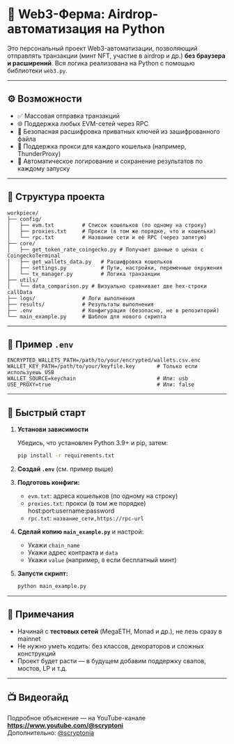 
# 🧠 Web3-Ферма: Airdrop-автоматизация на Python

Это персональный проект Web3-автоматизации, позволяющий отправлять транзакции (минт NFT, участие в airdrop и др.) **без браузера и расширений**. Вся логика реализована на Python с помощью библиотеки `web3.py`.

---

## ⚙️ Возможности

- ✅ Массовая отправка транзакций
- 🌐 Поддержка любых EVM-сетей через RPC
- 🔐 Безопасная расшифровка приватных ключей из зашифрованного файла
- 🔄 Поддержка прокси для каждого кошелька (например, ThunderProxy)
- 📁 Автоматическое логирование и сохранение результатов по каждому запуску

---

## 📁 Структура проекта

```
workpiece/
├── config/
│   ├── evm.txt         # Список кошельков (по одному на строку)
│   ├── proxies.txt     # Прокси (в том же порядке, что и кошельки)
│   └── rpc.txt         # Название сети и её RPC (через запятую)
├── core/
│   ├── get_token_rate_coingecko.py # Получает данные о ценах с CoingeckoTerminal
│   ├── get_wallets_data.py   # Расшифровка кошельков
│   ├── settings.py           # Пути, настройки, переменные окружения
│   └── tx_manager.py         # Логика транзакции
├── utils/
│   └── data_comparison.py # Визуально сравнивает две hex-строки callData
├── logs/               # Логи выполнения
├── results/            # Результаты выполнения
├── .env                # Конфигурация (безопасно, не в репозиторий)
└── main_example.py     # Шаблон для нового скрипта
```

---

## 🧪 Пример `.env`

```env
ENCRYPTED_WALLETS_PATH=/path/to/your/encrypted/wallets.csv.enc
WALLET_KEY_PATH=/path/to/your/keyfile.key       # Только если используешь USB
WALLET_SOURCE=keychain                          # Или: usb
USE_PROXY=true                                  # Или: false
```

---

## 🚀 Быстрый старт

1. **Установи зависимости**

   Убедись, что установлен Python 3.9+ и pip, затем:

   ```bash
   pip install -r requirements.txt
   ```

2. **Создай `.env`** (см. пример выше)

3. **Подготовь конфиги:**
   - `evm.txt`: адреса кошельков (по одному на строку)
   - `proxies.txt`: прокси (в том же порядке) 
      host:port:username:password
   - `rpc.txt`: `название_сети,https://rpc-url`

4. **Сделай копию `main_example.py`** и настрой:
   - Укажи `chain_name`
   - Укажи адрес контракта и `data`
   - Укажи `value` (например, `0` если бесплатный минт)

5. **Запусти скрипт:**

   ```bash
   python main_example.py
   ```

---

## 📌 Примечания

- Начинай с **тестовых сетей** (MegaETH, Monad и др.), не лезь сразу в mainnet
- Не нужно уметь кодить: без классов, декораторов и сложных конструкций
- Проект будет расти — в будущем добавим поддержку свапов, мостов, LP и т.д.

---

## 📺 Видеогайд

Подробное объяснение — на YouTube-канале **https://www.youtube.com/@scryptoni**  
Дополнительно: [@scryptonia](https://t.me/+FuS4BPeF_6RmNjk8)
